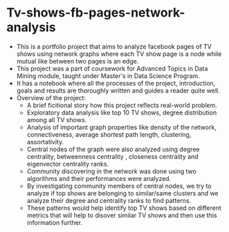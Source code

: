 # Tv-shows-fb-pages-network-analysis

- This is a portfolio project that aims to analyze facebook pages of TV shows using network graphs where each TV show page is a node while mutual like between two pages is an edge.
- This project was a part of coursework for Advanced Topics in Data Mining module, taught under Master's in Data Science Program.
- It has a notebook where all the processes of the project, introduction, goals and results are thoroughly written and guides a reader quite well.
- Overview of the project:
    - A brief ficitional story how this project reflects real-world problem.
    - Exploratory data analysis like top 10 TV shows, degree distribution among all TV shows.
    - Analysis of important graph properties like density of the network, connectiveness, average shortest path length, clustering, assortativity.
    - Central nodes of the graph were also analyzed using degree centrality, betweenness centrality , closeness centrality and eigenvector centrality ranks.
    - Community discovering in the network was done using two algorithms and their performances were analyzed.
    - By investigating community members of central nodes, we try to analyze if top shows are belonging to similar/same clusters and we analyze their degree and centrality ranks to find patterns.
    - These patterns would help identify top TV shows based on different metrics that will help to disover similar TV shows and then use this information further.
